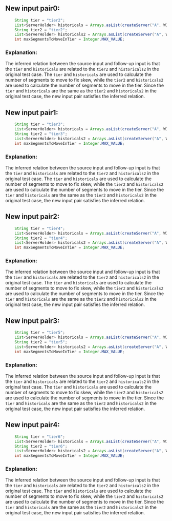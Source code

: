 ## New input pair0:
```java
    String tier = "tier2";
    List<ServerHolder> historicals = Arrays.asList(createServer("A", WIKI_SEGMENTS), createServer("B", WIKI_SEGMENTS));
    String tier2 = "tier2";
    List<ServerHolder> historicals2 = Arrays.asList(createServer("A", WIKI_SEGMENTS), createServer("B", WIKI_SEGMENTS));
    int maxSegmentsToMoveInTier = Integer.MAX_VALUE;
```
### Explanation:
The inferred relation between the source input and follow-up input is that the `tier` and `historicals` are related to the `tier2` and `historicals2` in the original test case. The `tier` and `historicals` are used to calculate the number of segments to move to fix skew, while the `tier2` and `historicals2` are used to calculate the number of segments to move in the tier. Since the `tier` and `historicals` are the same as the `tier2` and `historicals2` in the original test case, the new input pair satisfies the inferred relation.

## New input pair1:
```java
    String tier = "tier3";
    List<ServerHolder> historicals = Arrays.asList(createServer("A", WIKI_SEGMENTS), createServer("B", WIKI_SEGMENTS), createServer("C", WIKI_SEGMENTS));
    String tier2 = "tier3";
    List<ServerHolder> historicals2 = Arrays.asList(createServer("A", WIKI_SEGMENTS), createServer("B", WIKI_SEGMENTS), createServer("C", WIKI_SEGMENTS));
    int maxSegmentsToMoveInTier = Integer.MAX_VALUE;
```
### Explanation:
The inferred relation between the source input and follow-up input is that the `tier` and `historicals` are related to the `tier2` and `historicals2` in the original test case. The `tier` and `historicals` are used to calculate the number of segments to move to fix skew, while the `tier2` and `historicals2` are used to calculate the number of segments to move in the tier. Since the `tier` and `historicals` are the same as the `tier2` and `historicals2` in the original test case, the new input pair satisfies the inferred relation.

## New input pair2:
```java
    String tier = "tier4";
    List<ServerHolder> historicals = Arrays.asList(createServer("A", WIKI_SEGMENTS), createServer("B", WIKI_SEGMENTS), createServer("C", WIKI_SEGMENTS), createServer("D", WIKI_SEGMENTS));
    String tier2 = "tier4";
    List<ServerHolder> historicals2 = Arrays.asList(createServer("A", WIKI_SEGMENTS), createServer("B", WIKI_SEGMENTS), createServer("C", WIKI_SEGMENTS), createServer("D", WIKI_SEGMENTS));
    int maxSegmentsToMoveInTier = Integer.MAX_VALUE;
```
### Explanation:
The inferred relation between the source input and follow-up input is that the `tier` and `historicals` are related to the `tier2` and `historicals2` in the original test case. The `tier` and `historicals` are used to calculate the number of segments to move to fix skew, while the `tier2` and `historicals2` are used to calculate the number of segments to move in the tier. Since the `tier` and `historicals` are the same as the `tier2` and `historicals2` in the original test case, the new input pair satisfies the inferred relation.

## New input pair3:
```java
    String tier = "tier5";
    List<ServerHolder> historicals = Arrays.asList(createServer("A", WIKI_SEGMENTS), createServer("B", WIKI_SEGMENTS), createServer("C", WIKI_SEGMENTS), createServer("D", WIKI_SEGMENTS), createServer("E", WIKI_SEGMENTS));
    String tier2 = "tier5";
    List<ServerHolder> historicals2 = Arrays.asList(createServer("A", WIKI_SEGMENTS), createServer("B", WIKI_SEGMENTS), createServer("C", WIKI_SEGMENTS), createServer("D", WIKI_SEGMENTS), createServer("E", WIKI_SEGMENTS));
    int maxSegmentsToMoveInTier = Integer.MAX_VALUE;
```
### Explanation:
The inferred relation between the source input and follow-up input is that the `tier` and `historicals` are related to the `tier2` and `historicals2` in the original test case. The `tier` and `historicals` are used to calculate the number of segments to move to fix skew, while the `tier2` and `historicals2` are used to calculate the number of segments to move in the tier. Since the `tier` and `historicals` are the same as the `tier2` and `historicals2` in the original test case, the new input pair satisfies the inferred relation.

## New input pair4:
```java
    String tier = "tier6";
    List<ServerHolder> historicals = Arrays.asList(createServer("A", WIKI_SEGMENTS), createServer("B", WIKI_SEGMENTS), createServer("C", WIKI_SEGMENTS), createServer("D", WIKI_SEGMENTS), createServer("E", WIKI_SEGMENTS), createServer("F", WIKI_SEGMENTS));
    String tier2 = "tier6";
    List<ServerHolder> historicals2 = Arrays.asList(createServer("A", WIKI_SEGMENTS), createServer("B", WIKI_SEGMENTS), createServer("C", WIKI_SEGMENTS), createServer("D", WIKI_SEGMENTS), createServer("E", WIKI_SEGMENTS), createServer("F", WIKI_SEGMENTS));
    int maxSegmentsToMoveInTier = Integer.MAX_VALUE;
```
### Explanation:
The inferred relation between the source input and follow-up input is that the `tier` and `historicals` are related to the `tier2` and `historicals2` in the original test case. The `tier` and `historicals` are used to calculate the number of segments to move to fix skew, while the `tier2` and `historicals2` are used to calculate the number of segments to move in the tier. Since the `tier` and `historicals` are the same as the `tier2` and `historicals2` in the original test case, the new input pair satisfies the inferred relation.
